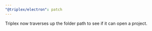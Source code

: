 ```yaml
---
"@triplex/electron": patch
---
```


Triplex now traverses up the folder path to see if it can open a project.
